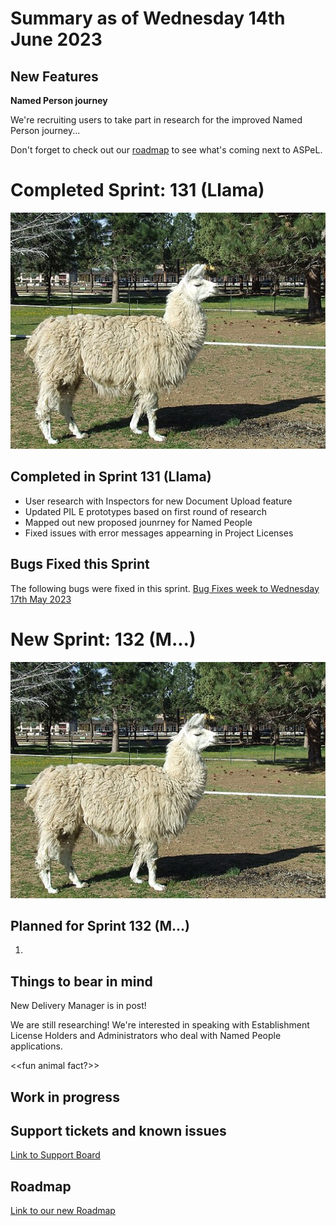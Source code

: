 # Summary as of Wednesday 14th June 2023

## New Features

**Named Person journey**

We're recruiting users to take part in research for the improved Named Person journey...

Don't forget to check out our [roadmap](https://roadmap.prodpad.com/937455be-8d08-11ed-aa53-2a7db0eb1d9c) to see what's coming next to ASPeL.

# Completed Sprint: 131 (Llama)
![Photo by: Kim Foster, CC BY 2.0 <https://creativecommons.org/licenses/by/2.0>, via Wikimedia Commons](graphs/Domestic_llama_(2009-05-19).jpg)

## Completed in Sprint 131 (Llama)
* User research with Inspectors for new Document Upload feature
* Updated PIL E prototypes based on first round of research
* Mapped out new proposed jounrney for Named People
* Fixed issues with error messages appearning in Project Licenses

## Bugs Fixed this Sprint
The following bugs were fixed in this sprint.
[Bug Fixes week to Wednesday 17th May 2023](graphs/Bugs17052023.png)


# New Sprint: 132 (M...)

![Photo by: Kim Foster, CC BY 2.0 <https://creativecommons.org/licenses/by/2.0>, via Wikimedia Commons](graphs/Domestic_llama_(2009-05-19).jpg)

## Planned for Sprint 132 (M...)
1. 


## Things to bear in mind
New Delivery Manager is in post!

We are still researching! We're interested in speaking with Establishment License Holders and Administrators who deal with Named People applications.

<<fun animal fact?>>


## Work in progress

## Support tickets and known issues
[Link to Support Board](https://collaboration.homeoffice.gov.uk/jira/secure/RapidBoard.jspa?rapidView=1717)


## Roadmap

[Link to our new Roadmap](https://roadmap.prodpad.com/937455be-8d08-11ed-aa53-2a7db0eb1d9c)
